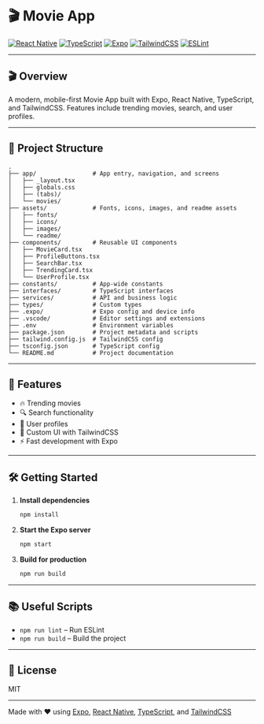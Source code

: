 
# 🎬 Movie App

[![React Native](https://img.shields.io/badge/React%20Native-20232A?logo=react&logoColor=61DAFB&style=for-the-badge)](https://reactnative.dev/)
[![TypeScript](https://img.shields.io/badge/TypeScript-3178C6?logo=typescript&logoColor=white&style=for-the-badge)](tsconfig.json)
[![Expo](https://img.shields.io/badge/Expo-000020?logo=expo&logoColor=white&style=for-the-badge)](app.json)
[![TailwindCSS](https://img.shields.io/badge/TailwindCSS-38B2AC?logo=tailwindcss&logoColor=white&style=for-the-badge)](tailwind.config.js)
[![ESLint](https://img.shields.io/badge/ESLint-4B32C3?logo=eslint&logoColor=white&style=for-the-badge)](eslint.config.js)

---

## 🎬 Overview

A modern, mobile-first Movie App built with Expo, React Native, TypeScript, and TailwindCSS. Features include trending movies, search, and user profiles.

---

## 📁 Project Structure

```
.
├── app/                # App entry, navigation, and screens
│   ├── _layout.tsx
│   ├── globals.css
│   ├── (tabs)/
│   └── movies/
├── assets/             # Fonts, icons, images, and readme assets
│   ├── fonts/
│   ├── icons/
│   ├── images/
│   └── readme/
├── components/         # Reusable UI components
│   ├── MovieCard.tsx
│   ├── ProfileButtons.tsx
│   ├── SearchBar.tsx
│   ├── TrendingCard.tsx
│   └── UserProfile.tsx
├── constants/          # App-wide constants
├── interfaces/         # TypeScript interfaces
├── services/           # API and business logic
├── types/              # Custom types
├── .expo/              # Expo config and device info
├── .vscode/            # Editor settings and extensions
├── .env                # Environment variables
├── package.json        # Project metadata and scripts
├── tailwind.config.js  # TailwindCSS config
├── tsconfig.json       # TypeScript config
└── README.md           # Project documentation
```

---

## 🚀 Features

- 🔥 Trending movies
- 🔍 Search functionality
- 👤 User profiles
- 🎨 Custom UI with TailwindCSS
- ⚡ Fast development with Expo

---

## 🛠️ Getting Started

1. **Install dependencies**
	```sh
	npm install
	```
2. **Start the Expo server**
	```sh
	npm start
	```
3. **Build for production**
	```sh
	npm run build
	```

---

## 📚 Useful Scripts

- `npm run lint` – Run ESLint
- `npm run build` – Build the project

---

## 📝 License

MIT

---

Made with ❤️ using [Expo](https://expo.dev/), [React Native](https://reactnative.dev/), [TypeScript](https://www.typescriptlang.org/), and [TailwindCSS](https://tailwindcss.com/)
